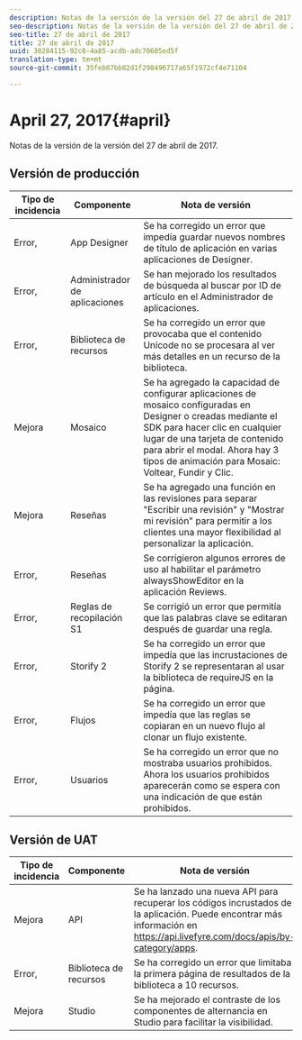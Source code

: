 ```yaml
---
description: Notas de la versión de la versión del 27 de abril de 2017.
seo-description: Notas de la versión de la versión del 27 de abril de 2017.
seo-title: 27 de abril de 2017
title: 27 de abril de 2017
uuid: 30284115-92c0-4a85-acdb-adc70605ed5f
translation-type: tm+mt
source-git-commit: 35feb87bb82d1f298496717a65f1972cf4e71104

---
```



# April 27, 2017{#april}

Notas de la versión de la versión del 27 de abril de 2017.

## Versión de producción

| **Tipo de incidencia** | **Componente** | **Nota de versión** |
|---|---|---|
| Error, | App Designer | Se ha corregido un error que impedía guardar nuevos nombres de título de aplicación en varias aplicaciones de Designer. |
| Error, | Administrador de aplicaciones | Se han mejorado los resultados de búsqueda al buscar por ID de artículo en el Administrador de aplicaciones. |
| Error, | Biblioteca de recursos | Se ha corregido un error que provocaba que el contenido Unicode no se procesara al ver más detalles en un recurso de la biblioteca. |
| Mejora | Mosaico | Se ha agregado la capacidad de configurar aplicaciones de mosaico configuradas en Designer o creadas mediante el SDK para hacer clic en cualquier lugar de una tarjeta de contenido para abrir el modal. Ahora hay 3 tipos de animación para Mosaic: Voltear, Fundir y Clic. |
| Mejora | Reseñas | Se ha agregado una función en las revisiones para separar "Escribir una revisión" y "Mostrar mi revisión" para permitir a los clientes una mayor flexibilidad al personalizar la aplicación. |
| Error, | Reseñas | Se corrigieron algunos errores de uso al habilitar el parámetro alwaysShowEditor en la aplicación Reviews. |
| Error, | Reglas de recopilación S1 | Se corrigió un error que permitía que las palabras clave se editaran después de guardar una regla. |
| Error, | Storify 2 | Se ha corregido un error que impedía que las incrustaciones de Storify 2 se representaran al usar la biblioteca de requireJS en la página. |
| Error, | Flujos | Se ha corregido un error que impedía que las reglas se copiaran en un nuevo flujo al clonar un flujo existente. |
| Error, | Usuarios | Se ha corregido un error que no mostraba usuarios prohibidos. Ahora los usuarios prohibidos aparecerán como se espera con una indicación de que están prohibidos. |

## Versión de UAT

| **Tipo de incidencia** | **Componente** | **Nota de versión** |
|---|---|---|
| Mejora | API | Se ha lanzado una nueva API para recuperar los códigos incrustados de la aplicación. Puede encontrar más información en https://api.livefyre.com/docs/apis/by-category/apps. |
| Error, | Biblioteca de recursos | Se ha corregido un error que limitaba la primera página de resultados de la biblioteca a 10 recursos. |
| Mejora | Studio | Se ha mejorado el contraste de los componentes de alternancia en Studio para facilitar la visibilidad. |

